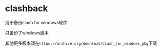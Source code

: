 # clashback


用于备份clash for windows软件


只备份了windows版本


其他更多版本请在`https://archive.org/download/clash_for_windows_pkg`下载




